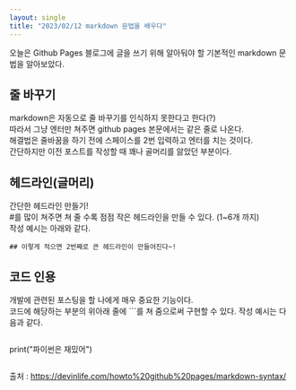 ```yaml
---
layout: single
title: "2023/02/12 markdown 문법을 배우다"
---
```


오늘은 Github Pages 블로그에 글을 쓰기 위해 알아둬야 할 기본적인 markdown 문법을 알아보았다.

## 줄 바꾸기
markdown은 자동으로 줄 바꾸기를 인식하지 못한다고 한다(?)  
따라서 그냥 엔터만 쳐주면 github pages 본문에서는 같은 줄로 나온다.  
해결법은 줄바꿈을 하기 전에 스페이스를 2번 입력하고 엔터를 치는 것이다.  
간단하지만 이전 포스트를 작성할 때 꽤나 골머리를 앓았던 부분이다.

## 헤드라인(글머리)
간단한 헤드라인 만들기!  
#를 많이 쳐주면 쳐 줄 수록 점점 작은 헤드라인을 만들 수 있다. (1~6개 까지)  
작성 예시는 아래와 같다.  
```
## 이렇게 적으면 2번째로 큰 헤드라인이 만들어진다~!
```  

## 코드 인용
개발에 관련된 포스팅을 할 나에게 매우 중요한 기능이다.  
코드에 해당하는 부분의 위아래 줄에 ```를 쳐 줌으로써 구현할 수 있다.
작성 예시는 다음과 같다.
```
```
print("파이썬은 재밌어")
```  
```

출처 : https://devinlife.com/howto%20github%20pages/markdown-syntax/
